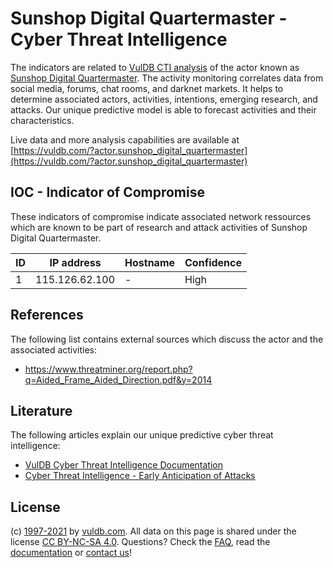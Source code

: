 # Sunshop Digital Quartermaster - Cyber Threat Intelligence

The indicators are related to [VulDB CTI analysis](https://vuldb.com/?doc.cti) of the actor known as [Sunshop Digital Quartermaster](https://vuldb.com/?actor.sunshop_digital_quartermaster). The activity monitoring correlates data from social media, forums, chat rooms, and darknet markets. It helps to determine associated actors, activities, intentions, emerging research, and attacks. Our unique predictive model is able to forecast activities and their characteristics.

Live data and more analysis capabilities are available at [https://vuldb.com/?actor.sunshop_digital_quartermaster](https://vuldb.com/?actor.sunshop_digital_quartermaster)

## IOC - Indicator of Compromise

These indicators of compromise indicate associated network ressources which are known to be part of research and attack activities of Sunshop Digital Quartermaster.

ID | IP address | Hostname | Confidence
-- | ---------- | -------- | ----------
1 | 115.126.62.100 | - | High

## References

The following list contains external sources which discuss the actor and the associated activities:

* https://www.threatminer.org/report.php?q=Aided_Frame_Aided_Direction.pdf&y=2014

## Literature

The following articles explain our unique predictive cyber threat intelligence:

* [VulDB Cyber Threat Intelligence Documentation](https://vuldb.com/?doc.cti)
* [Cyber Threat Intelligence - Early Anticipation of Attacks](https://www.scip.ch/en/?labs.20201022)

## License

(c) [1997-2021](https://vuldb.com/?doc.changelog) by [vuldb.com](https://vuldb.com/?doc.about). All data on this page is shared under the license [CC BY-NC-SA 4.0](https://creativecommons.org/licenses/by-nc-sa/4.0/). Questions? Check the [FAQ](https://vuldb.com/?doc.faq), read the [documentation](https://vuldb.com/?doc) or [contact us](https://vuldb.com/?contact)!

